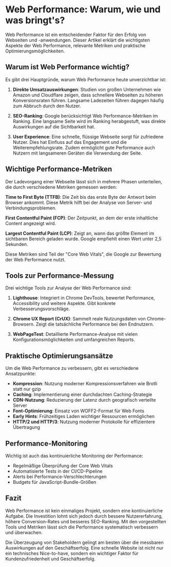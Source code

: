 # Web Performance: Warum, wie und was bringt's?

Web Performance ist ein entscheidender Faktor für den Erfolg von Webseiten und -anwendungen. Dieser Artikel erklärt die wichtigsten Aspekte der Web Performance, relevante Metriken und praktische Optimierungsmöglichkeiten.

## Warum ist Web Performance wichtig?

Es gibt drei Hauptgründe, warum Web Performance heute unverzichtbar ist:

1. **Direkte Umsatzauswirkungen**: Studien von großen Unternehmen wie Amazon und Cloudflare zeigen, dass schnellere Webseiten zu höheren Konversionsraten führen. Langsame Ladezeiten führen dagegen häufig zum Abbruch durch den Nutzer.

2. **SEO-Ranking**: Google berücksichtigt Web Performance-Metriken im Ranking. Eine langsame Seite wird im Ranking herabgestuft, was direkte Auswirkungen auf die Sichtbarkeit hat.

3. **User Experience**: Eine schnelle, flüssige Webseite sorgt für zufriedene Nutzer. Dies hat Einfluss auf das Engagement und die Weiterempfehlungsrate. Zudem ermöglicht gute Performance auch Nutzern mit langsameren Geräten die Verwendung der Seite.

## Wichtige Performance-Metriken

Der Ladevorgang einer Webseite lässt sich in mehrere Phasen unterteilen, die durch verschiedene Metriken gemessen werden:

**Time to First Byte (TTFB)**: Die Zeit bis das erste Byte der Antwort beim Browser ankommt. Diese Metrik hilft bei der Analyse von Server- und Verbindungsproblemen.

**First Contentful Paint (FCP)**: Der Zeitpunkt, an dem der erste inhaltliche Content angezeigt wird.

**Largest Contentful Paint (LCP)**: Zeigt an, wann das größte Element im sichtbaren Bereich geladen wurde. Google empfiehlt einen Wert unter 2,5 Sekunden.

Diese Metriken sind Teil der "Core Web Vitals", die Google zur Bewertung der Web Performance nutzt.

## Tools zur Performance-Messung

Drei wichtige Tools zur Analyse der Web Performance sind:

1. **Lighthouse**: Integriert in Chrome DevTools, bewertet Performance, Accessibility und weitere Aspekte. Gibt konkrete Verbesserungsvorschläge.

2. **Chrome UX Report (CrUX)**: Sammelt reale Nutzungsdaten von Chrome-Browsern. Zeigt die tatsächliche Performance bei den Endnutzern.

3. **WebPageTest**: Detaillierte Performance-Analyse mit vielen Konfigurationsmöglichkeiten und umfangreichen Reports.

## Praktische Optimierungsansätze

Um die Web Performance zu verbessern, gibt es verschiedene Ansatzpunkte:

- **Kompression**: Nutzung moderner Kompressionsverfahren wie Brotli statt nur gzip
- **Caching**: Implementierung einer durchdachten Caching-Strategie
- **CDN-Nutzung**: Reduzierung der Latenz durch geografisch verteilte Server
- **Font-Optimierung**: Einsatz von WOFF2-Format für Web Fonts
- **Early Hints**: Frühzeitiges Laden wichtiger Ressourcen ermöglichen
- **HTTP/2 und HTTP/3**: Nutzung moderner Protokolle für effizientere Übertragung

## Performance-Monitoring

Wichtig ist auch das kontinuierliche Monitoring der Performance:

- Regelmäßige Überprüfung der Core Web Vitals
- Automatisierte Tests in der CI/CD-Pipeline
- Alerts bei Performance-Verschlechterungen
- Budgets für JavaScript-Bundle-Größen

## Fazit

Web Performance ist kein einmaliges Projekt, sondern eine kontinuierliche Aufgabe. Die Investition lohnt sich jedoch durch bessere Nutzererfahrung, höhere Conversion-Rates und besseres SEO-Ranking. Mit den vorgestellten Tools und Metriken lässt sich die Performance systematisch verbessern und überwachen.

Die Überzeugung von Stakeholdern gelingt am besten über die messbaren Auswirkungen auf den Geschäftserfolg. Eine schnelle Website ist nicht nur ein technisches Nice-to-have, sondern ein wichtiger Faktor für Kundenzufriedenheit und Geschäftserfolg.